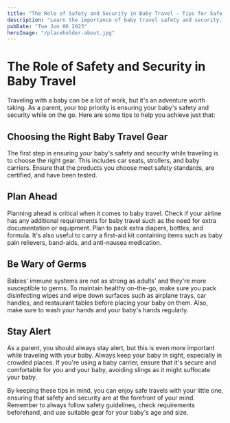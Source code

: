 ```yaml
---
title: "The Role of Safety and Security in Baby Travel - Tips for Safe Travels"
description: "Learn the importance of baby travel safety and security. Follow these tips for safe travels with your little one."
pubDate: "Tue Jun 06 2023"
heroImage: "/placeholder-about.jpg"
---
```


# The Role of Safety and Security in Baby Travel

Traveling with a baby can be a lot of work, but it&#39;s an adventure worth taking. As a parent, your top priority is ensuring your baby&#39;s safety and security while on the go. Here are some tips to help you achieve just that:

## Choosing the Right Baby Travel Gear

The first step in ensuring your baby&#39;s safety and security while traveling is to choose the right gear. This includes car seats, strollers, and baby carriers. Ensure that the products you choose meet safety standards, are certified, and have been tested.

## Plan Ahead

Planning ahead is critical when it comes to baby travel. Check if your airline has any additional requirements for baby travel such as the need for extra documentation or equipment. Plan to pack extra diapers, bottles, and formula. It&#39;s also useful to carry a first-aid kit containing items such as baby pain relievers, band-aids, and anti-nausea medication.

## Be Wary of Germs

Babies&#39; immune systems are not as strong as adults&#39; and they&#39;re more susceptible to germs. To maintain healthy on-the-go, make sure you pack disinfecting wipes and wipe down surfaces such as airplane trays, car handles, and restaurant tables before placing your baby on them. Also, make sure to wash your hands and your baby&#39;s hands regularly.

## Stay Alert

As a parent, you should always stay alert, but this is even more important while traveling with your baby. Always keep your baby in sight, especially in crowded places. If you&#39;re using a baby carrier, ensure that it&#39;s secure and comfortable for you and your baby, avoiding slings as it might suffocate your baby.

By keeping these tips in mind, you can enjoy safe travels with your little one, ensuring that safety and security are at the forefront of your mind. Remember to always follow safety guidelines, check requirements beforehand, and use suitable gear for your baby&#39;s age and size.